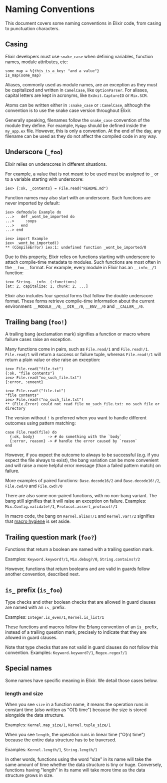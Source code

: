 # Naming Conventions

This document covers some naming conventions in Elixir code, from casing to punctuation characters.

## Casing

Elixir developers must use `snake_case` when defining variables, function names, module attributes, etc:

    some_map = %{this_is_a_key: "and a value"}
    is_map(some_map)

Aliases, commonly used as module names, are an exception as they must be capitalized and written in `CamelCase`, like `OptionParser`. For aliases, capital letters are kept in acronyms, like `ExUnit.CaptureIO` or `Mix.SCM`.

Atoms can be written either in `:snake_case` or `:CamelCase`, although the convention is to use the snake case version throughout Elixir.

Generally speaking, filenames follow the `snake_case` convention of the module they define. For example, `MyApp` should be defined inside the `my_app.ex` file. However, this is only a convention. At the end of the day, any filename can be used as they do not affect the compiled code in any way.

## Underscore (`_foo`)

Elixir relies on underscores in different situations.

For example, a value that is not meant to be used must be assigned to `_` or to a variable starting with underscore:

    iex> {:ok, _contents} = File.read("README.md")

Function names may also start with an underscore. Such functions are never imported by default:

    iex> defmodule Example do
    ...>   def _wont_be_imported do
    ...>     :oops
    ...>   end
    ...> end

    iex> import Example
    iex> _wont_be_imported()
    ** (CompileError) iex:1: undefined function _wont_be_imported/0

Due to this property, Elixir relies on functions starting with underscore to attach compile-time metadata to modules. Such functions are most often in the `__foo__` format. For example, every module in Elixir has an `__info__/1` function:

    iex> String.__info__(:functions)
    [at: 2, capitalize: 1, chunk: 2, ...]

Elixir also includes four special forms that follow the double underscore format. These forms retrieve compile-time information about the current environment: `__MODULE__/0`, `__DIR__/0`, `__ENV__/0` and `__CALLER__/0`.

## Trailing bang (`foo!`)

A trailing bang (exclamation mark) signifies a function or macro where failure cases raise an exception.

Many functions come in pairs, such as `File.read/1` and `File.read!/1`. `File.read/1` will return a success or failure tuple, whereas `File.read!/1` will return a plain value or else raise an exception:

    iex> File.read("file.txt")
    {:ok, "file contents"}
    iex> File.read("no_such_file.txt")
    {:error, :enoent}

    iex> File.read!("file.txt")
    "file contents"
    iex> File.read!("no_such_file.txt")
    ** (File.Error) could not read file no_such_file.txt: no such file or directory

The version without `!` is preferred when you want to handle different outcomes using pattern matching:

    case File.read(file) do
      {:ok, body}      -> # do something with the `body`
      {:error, reason} -> # handle the error caused by `reason`
    end

However, if you expect the outcome to always to be successful (e.g. if you expect the file always to exist), the bang variation can be more convenient and will raise a more helpful error message (than a failed pattern match) on failure.

More examples of paired functions: `Base.decode16/2` and `Base.decode16!/2`, `File.cwd/0` and `File.cwd!/0`

There are also some non-paired functions, with no non-bang variant. The bang still signifies that it will raise an exception on failure. Examples: `Mix.Config.validate!/1`, `Protocol.assert_protocol!/1`

In macro code, the bang on `Kernel.alias!/1` and `Kernel.var!/2` signifies that [macro hygiene](http://elixir-lang.org/getting-started/meta/macros.html#macros-hygiene) is set aside.

## Trailing question mark (`foo?`)

Functions that return a boolean are named with a trailing question mark.

Examples: `Keyword.keyword?/1`, `Mix.debug?/0`, `String.contains?/2`

However, functions that return booleans and are valid in guards follow another convention, described next.

## `is_` prefix (`is_foo`)

Type checks and other boolean checks that are allowed in guard clauses are named with an `is_` prefix.

Examples: `Integer.is_even/1`, `Kernel.is_list/1`

These functions and macros follow the Erlang convention of an `is_` prefix, instead of a trailing question mark, precisely to indicate that they are allowed in guard clauses.

Note that type checks that are not valid in guard clauses do not follow this convention. Examples: `Keyword.keyword?/1`, `Regex.regex?/1`

## Special names

Some names have specific meaning in Elixir. We detail those cases below.

### length and size

When you see `size` in a function name, it means the operation runs in constant time (also written as "O(1) time") because the size is stored alongside the data structure.

Examples: `Kernel.map_size/1`, `Kernel.tuple_size/1`

When you see `length`, the operation runs in linear time ("O(n) time") because the entire data structure has to be traversed.

Examples: `Kernel.length/1`, `String.length/1`

In other words, functions using the word "size" in its name will take the same amount of time whether the data structure is tiny or huge. Conversely, functions having "length" in its name will take more time as the data structure grows in size.
